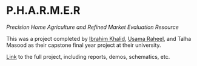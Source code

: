 # P.H.A.R.M.E.R
_Precision Home Agriculture and Refined Market Evaluation Resource_


This was a project completed by [Ibrahim Khalid](https://github.com/ibrahimmkhalid), [Usama Raheel](https://github.com/usamarq), and Talha Masood as their capstone final year project at their university.


[Link](https://drive.google.com/file/d/1eS-Y3eoKA4GofjNsTHdqknyxkIkZaBbu/view?usp=sharing) to the full project, including reports, demos, schematics, etc.
